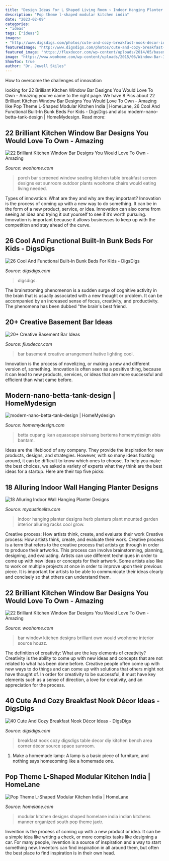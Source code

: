 ```yaml
---
title: "Design Ideas For L Shaped Living Room ~ Indoor Hanging Planter Designs Herb Planters Plant Mounted Garden Interior Alluring Racks Cool Grow"
description: "Pop theme l-shaped modular kitchen india"
date: "2023-02-09"
categories:
- "ideas"
tags: ["ideas"]
images:
- "http://www.digsdigs.com/photos/cute-and-cozy-breakfast-nook-decor-ideas-20.jpg"
featuredImage: "http://www.digsdigs.com/photos/cute-and-cozy-breakfast-nook-decor-ideas-20.jpg"
featured_image: "https://fluxdecor.com/wp-content/uploads/2014/05/basement-bar-ideas/13-wall-arrangement.jpg"
image: "https://www.woohome.com/wp-content/uploads/2015/06/Window-Bar-Ideas-WooHome-14.jpg"
ShowToc: true
author: "Dr. Jewell Skiles"
---
```



How to overcome the challenges of innovation
 

	

		
looking for 22 Brilliant Kitchen Window Bar Designs You Would Love To Own - Amazing you've came to the right page. We have 8 Pics about 22 Brilliant Kitchen Window Bar Designs You Would Love To Own - Amazing like Pop Theme L-Shaped Modular Kitchen India | HomeLane, 26 Cool And Functional Built-In Bunk Beds For Kids - DigsDigs and also modern-nano-betta-tank-design | HomeMydesign. Read more:
		
    
## 22 Brilliant Kitchen Window Bar Designs You Would Love To Own - Amazing

<img loading=lazy src="https://www.woohome.com/wp-content/uploads/2015/06/Window-Bar-Ideas-WooHome-2.jpg" onerror="this.onerror=null;this.src='https://tse1.mm.bing.net/th?id=OIP.K8Utn_5eRJYXN7nJd0N7wQHaLH&amp;pid=15.1';" alt="22 Brilliant Kitchen Window Bar Designs You Would Love To Own - Amazing">

_Source: woohome.com_

>porch bar screened window seating kitchen table breakfast screen designs eat sunroom outdoor plants woohome chairs would eating living needed. 

	

Types of innovation: What are they and why are they important?
Innovation is the process of coming up with a new way to do something. It can be in the form of a new product, service, or idea. Innovation can also come from seeing an idea and trying it out yourself to see if it’s worth pursuing. Innovation is important because it allows businesses to keep up with the competition and stay ahead of the curve.

    
## 26 Cool And Functional Built-In Bunk Beds For Kids - DigsDigs

<img loading=lazy src="https://www.digsdigs.com/photos/cool-and-functional-built-in-bunk-beds-for-kids-7.jpg" onerror="this.onerror=null;this.src='https://tse3.mm.bing.net/th?id=OIP.Ji9WAYVcHuMKVOjvAD89mAHaJ4&amp;pid=15.1';" alt="26 Cool And Functional Built-In Bunk Beds For Kids - DigsDigs">

_Source: digsdigs.com_

>digsdigs. 

	

The brainstroming phenomenon is a sudden surge of cognitive activity in the brain that is usually associated with a new thought or problem. It can be accompanied by an increased sense of focus, creativity, and productivity. The phenomena has been dubbed "the brain's best friend.

    
## 20+ Creative Basement Bar Ideas

<img loading=lazy src="https://fluxdecor.com/wp-content/uploads/2014/05/basement-bar-ideas/13-wall-arrangement.jpg" onerror="this.onerror=null;this.src='https://tse2.mm.bing.net/th?id=OIP.cFNCNa6iVc-TO7xSlDm1QQHaJ3&amp;pid=15.1';" alt="20+ Creative Basement Bar Ideas">

_Source: fluxdecor.com_

>bar basement creative arrangement hative lighting cool. 

	

Innovation is the process of novelizing, or making a new and different version of, something. Innovation is often seen as a positive thing, because it can lead to new products, services, or ideas that are more successful and efficient than what came before.

    
## Modern-nano-betta-tank-design | HomeMydesign

<img loading=lazy src="https://homemydesign.com/wp-content/uploads/2021/01/modern-nano-betta-tank-design.jpg" onerror="this.onerror=null;this.src='https://tse1.mm.bing.net/th?id=OIP.t-XI3mYH7zUA4Hxp2KvC_AHaJQ&amp;pid=15.1';" alt="modern-nano-betta-tank-design | HomeMydesign">

_Source: homemydesign.com_

>betta cupang ikan aquascape sisiruang bertema homemydesign abis bantam. 

	

Ideas are the lifeblood of any company. They provide the inspiration for new products, designs, and strategies. However, with so many ideas floating around, it can be difficult to know which ones to choose. To help you make the best choices, we asked a variety of experts what they think are the best ideas for a startup. Here are their top five picks: 

    
## 18 Alluring Indoor Wall Hanging Planter Designs

<img loading=lazy src="http://www.myaustinelite.com/wp-content/uploads/2015/03/contemporary-indoor-wall-hanging-planter-685x1024.jpg?d07f32" onerror="this.onerror=null;this.src='https://tse3.mm.bing.net/th?id=OIP.o3JBFmjpS3BZxVPlsQ2_PgHaLE&amp;pid=15.1';" alt="18 Alluring Indoor Wall Hanging Planter Designs">

_Source: myaustinelite.com_

>indoor hanging planter designs herb planters plant mounted garden interior alluring racks cool grow. 

	

Creative process: How artists think, create, and evaluate their work
Creative process: How artists think, create, and evaluate their work.
Creative process is a term that refers to the creative process that artists go through in order to produce their artworks. This process can involve brainstorming, planning, designing, and evaluating. Artists can use different techniques in order to come up with new ideas or concepts for their artwork. Some artists also like to work on multiple projects at once in order to improve upon their previous piece. It is important for artists to be able to communicate their ideas clearly and concisely so that others can understand them.

    
## 22 Brilliant Kitchen Window Bar Designs You Would Love To Own - Amazing

<img loading=lazy src="https://www.woohome.com/wp-content/uploads/2015/06/Window-Bar-Ideas-WooHome-14.jpg" onerror="this.onerror=null;this.src='https://tse2.mm.bing.net/th?id=OIP.KBlD3lIINyXebBRtzgQNyQHaLb&amp;pid=15.1';" alt="22 Brilliant Kitchen Window Bar Designs You Would Love To Own - Amazing">

_Source: woohome.com_

>bar window kitchen designs brilliant own would woohome interior source houzz. 

	

The definition of creativity: What are the key elements of creativity?
Creativity is the ability to come up with new ideas and concepts that are not related to what has been done before. Creative people often come up with new ways to do things and can come up with solutions that others might not have thought of. In order for creativity to be successful, it must have key elements such as a sense of direction, a love for creativity, and an appreciation for the process.

    
## 40 Cute And Cozy Breakfast Nook Décor Ideas - DigsDigs

<img loading=lazy src="http://www.digsdigs.com/photos/cute-and-cozy-breakfast-nook-decor-ideas-20.jpg" onerror="this.onerror=null;this.src='https://tse4.mm.bing.net/th?id=OIP.DyoQQlROt2S9rn8b5dGj4wHaJ3&amp;pid=15.1';" alt="40 Cute And Cozy Breakfast Nook Décor Ideas - DigsDigs">

_Source: digsdigs.com_

>breakfast nook cozy digsdigs table decor diy kitchen bench area corner décor source space sunroom. 

	

1. Make a homemade lamp: A lamp is a basic piece of furniture, and nothing says homecoming like a homemade one.

    
## Pop Theme L-Shaped Modular Kitchen India | HomeLane

<img loading=lazy src="https://super.homelane.com/HLKT0000023_main-image.jpg" onerror="this.onerror=null;this.src='https://tse3.mm.bing.net/th?id=OIP.0xRQb4pxl9B5rn-hvjpSDAHaEK&amp;pid=15.1';" alt="Pop Theme L-Shaped Modular Kitchen India | HomeLane">

_Source: homelane.com_

>modular kitchen designs shaped homelane india indian kitchens manner organized south pop theme jaxtr. 

	

Invention is the process of coming up with a new product or idea. It can be a simple idea like writing a check, or more complex tasks like designing a car. For many people, invention is a source of inspiration and a way to start something new. Inventors can find inspiration in all around them, but often the best place to find inspiration is in their own head.

